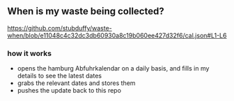 ## When is my waste being collected?
  https://github.com/stubduffy/waste-when/blob/e11048c4c32dc3db60930a8c19b060ee427d32f6/cal.json#L1-L6
  
  ### how it works
  - opens the hamburg Abfuhrkalendar on a daily basis, and fills in my details to see the latest dates
  - grabs the relevant dates and stores them
  - pushes the update back to this repo
  
